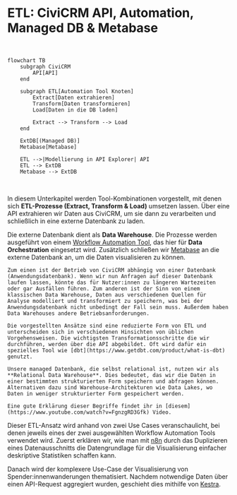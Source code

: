 # ETL: CiviCRM API, Automation, Managed DB & Metabase


<br>

```mermaid
flowchart TB
    subgraph CiviCRM
        API[API]
    end

    subgraph ETL[Automation Tool Knoten]
        Extract[Daten extrahieren]
        Transform[Daten transformieren]
        Load[Daten in die DB laden]

        Extract --> Transform --> Load
    end

    ExtDB[(Managed DB)]
    Metabase[Metabase]

    ETL -->|Modellierung in API Explorer| API
    ETL --> ExtDB
    Metabase --> ExtDB 

```
<br>

In diesem Unterkapitel werden Tool-Kombinationen vorgestellt, mit denen sich **ETL-Prozesse (Extract, Transform & Load)** umsetzen lassen. Über eine API extrahieren wir Daten aus CiviCRM, um sie dann zu verarbeiten und schließlich in eine externe Datenbank zu laden. 

Die externe Datenbank dient als **Data Warehouse**. Die Prozesse werden ausgeführt von einem [Workflow Automation Tool](../../3-tools/5-workflow-tools.md), das hier für **Data Orchestration** eingesetzt wird. Zusätzlich schließen wir [Metabase](../../3-tools/3-bi-tools.md#Metabase) an die externe Datenbank an, um die Daten visualisieren zu können. 

```admonish question title="Warum benötigen wir eine externe Datenbank?"
Zum einen ist der Betrieb von CiviCRM abhängig von einer Datenbank (Anwendungsdatenbank). Wenn wir nun Anfragen auf dieser Datenbank laufen lassen, könnte das für Nutzer:innen zu längeren Wartezeiten oder gar Ausfällen führen. Zum anderen ist der Sinn von einem klassischen Data Warehouse, Daten aus verschiedenen Quellen für Analyse modelliert und transformiert zu speichern, was bei der Anwendungsdatenbank nicht unbedingt der Fall sein muss. Außerdem haben Data Warehouses andere Betriebsanforderungen.
```

```admonish tldr title="ETL & Relational Data Warehouse"
Die vorgestellten Ansätze sind eine reduzierte Form von ETL und unterscheiden sich in verschiedenen Hinsichten von üblichen Vorgehensweisen. Die wichtigsten Transformationsschritte die wir durchführen, werden über die API abgebildet. Oft wird dafür ein spezielles Tool wie [dbt](https://www.getdbt.com/product/what-is-dbt) genutzt. 

Unsere managed Datenbank, die selbst relational ist, nutzen wir als **Relational Data Warehouse**. Dies bedeutet, das wir die Daten in einer bestimmten strukturierten Form speichern und abfragen können. Alternativen dazu sind Warehouse-Architekturen wie Data Lakes, wo Daten in weniger strukturierter Form gespeichert werden. 

Eine gute Erklärung dieser Begriffe findet ihr in [diesem](https://www.youtube.com/watch?v=FgnzgRD3Gfk) Video.
```

Dieser ETL-Ansatz wird anhand von zwei Use Cases veranschaulicht, bei denen jeweils eines der zwei ausgewählten Workflow Automation Tools verwendet wird. Zuerst erklären wir, wie man mit [n8n](../../3-tools/5-workflow-tools.html#n8n) durch das Duplizieren eines Datenausschnitts die Datengrundlage für die Visualisierung einfacher deskriptive Statistiken schaffen kann.

Danach wird der komplexere Use-Case der Visualisierung von Spender:innenwanderungen thematisiert. Nachdem notwendige Daten über einen API-Request aggregiert wurden, geschieht dies mithilfe von [Kestra](../../3-tools/5-workflow-tools.html#kestra).

